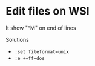 # Edit files on WSl
It show "^M" on end of lines

Solutions
- `:set fileformat=unix`
- `:e ++ff=dos`
